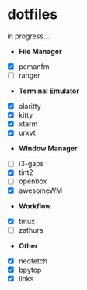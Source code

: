 # dotfiles

in progress...

- **File Manager**
- [x] pcmanfm
- [ ] ranger 

- **Terminal Emulator**
- [x] alaritty
- [x] kitty
- [x] xterm
- [x] urxvt

- **Window Manager**
- [ ] i3-gaps
- [x] tint2
- [ ] openbox
- [x] awesomeWM

- **Workflow**
- [x] tmux 
- [ ] zathura

- **Other**
- [x] neofetch
- [x] bpytop
- [x] links
